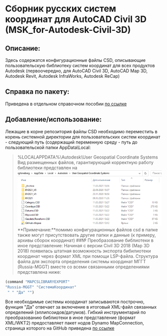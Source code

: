 # Сборник русских систем координат для AutoCAD Civil 3D (MSK_for-Autodesk-Civil-3D)
## Описание:
Здесь содержатся конфигурационные файлы CSD, описывающие пользовательскую библиотеку систем координат для всех продуктов Autodesk (первоочередно, для AutoCAD Civil 3D, AutoCAD Map 3D, Autodesk Revit, Autodesk InfraWorks, Autodesk ReCap)
## Справка по пакету:
Приведена в отдельном справочном пособии [по ссылке](https://inj9.gitbook.io/msk-for-civil-3d/)
## Добавление/использование:
Лежащие в корне репозитория файлы CSD необходимо переместить в корень системной директории для пользовательских систем координат - следующий путь (содержащий переменную среду - путь до пользовательской папки AppData\Local:
>%LOCALAPPDATA%\Autodesk\User Geospatial Coordinate Systems
Вид размещенных файлов, гарантирующий корректную работу библиотеки представлен на ![скриншоте ниже:](/Docs/Screen\Root1.png)
**Примечание:**помимо конфигурационных файлов csd в папке также могут присутствовать другие папки и данные (к примеру, архивы сборок координат)
##№ Преобразование библиотеки в иное представление:
Начиная с версии Civil 3D 2018 (Map 3D 2018) появилась штатная возможность экспорта бибилиотеки координат через формат XML при помощи LSP-файла. Структура файла для экспорта определения системы координат МГГТ (Russia-MGGT) вместе со всеми связанными определениями представлена ниже:
```lisp
(command "MAPCSLIBRARYEXPORT"
"Russia-MGGT" "СистемаКоординат"
 " " "Да" "")
```
Все необходимые системы координат записываются построчно, функция "Да" отвечает за включение в итоговый XML-файл связанных определений (эллипсоидов/датумов).
Гибкий инструментарий по преобразованию библиотеки в иное представление (формат XML/WKT2) предоставляет пакет нодов Dynamo MapConnection, страница которого на GitHub приведена [по ссылке](https://github.com/GeorgGrebenyuk/MapConnection)